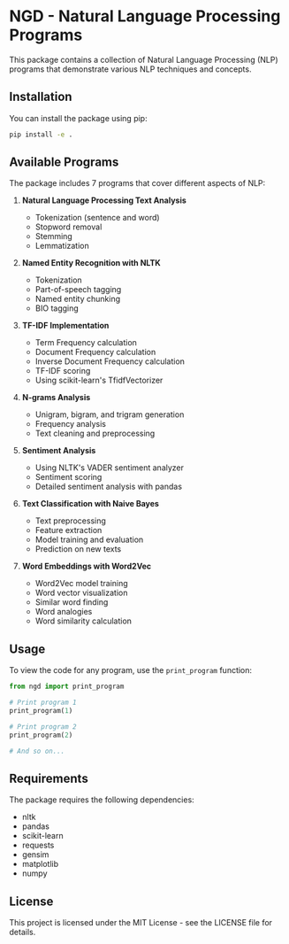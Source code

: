 # NGD - Natural Language Processing Programs

This package contains a collection of Natural Language Processing (NLP) programs that demonstrate various NLP techniques and concepts.

## Installation

You can install the package using pip:

```bash
pip install -e .
```

## Available Programs

The package includes 7 programs that cover different aspects of NLP:

1. **Natural Language Processing Text Analysis**
   - Tokenization (sentence and word)
   - Stopword removal
   - Stemming
   - Lemmatization

2. **Named Entity Recognition with NLTK**
   - Tokenization
   - Part-of-speech tagging
   - Named entity chunking
   - BIO tagging

3. **TF-IDF Implementation**
   - Term Frequency calculation
   - Document Frequency calculation
   - Inverse Document Frequency calculation
   - TF-IDF scoring
   - Using scikit-learn's TfidfVectorizer

4. **N-grams Analysis**
   - Unigram, bigram, and trigram generation
   - Frequency analysis
   - Text cleaning and preprocessing

5. **Sentiment Analysis**
   - Using NLTK's VADER sentiment analyzer
   - Sentiment scoring
   - Detailed sentiment analysis with pandas

6. **Text Classification with Naive Bayes**
   - Text preprocessing
   - Feature extraction
   - Model training and evaluation
   - Prediction on new texts

7. **Word Embeddings with Word2Vec**
   - Word2Vec model training
   - Word vector visualization
   - Similar word finding
   - Word analogies
   - Word similarity calculation

## Usage

To view the code for any program, use the `print_program` function:

```python
from ngd import print_program

# Print program 1
print_program(1)

# Print program 2
print_program(2)

# And so on...
```

## Requirements

The package requires the following dependencies:
- nltk
- pandas
- scikit-learn
- requests
- gensim
- matplotlib
- numpy

## License

This project is licensed under the MIT License - see the LICENSE file for details. 